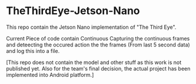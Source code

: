 # TheThirdEye-Jetson-Nano
This repo contain the Jetson Nano implementation of "The Third Eye".


Current Piece of code contain Continuous Capturing the continuous frames and deteecting the occured action the the frames (From last 5 second data) and log this into a file.

[This repo does not contain the model and other stuff as this work is not published yet. Also for the team's final decision, the actual project has been implemented into Android platform.]
 
